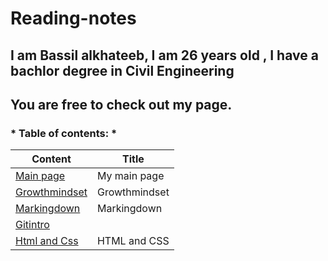 # Reading-notes
## I am Bassil alkhateeb, I am 26 years old , I have a bachlor degree in Civil Engineering
## You are free to check out my page.
### * Table of contents: * 
| Content |   Title    |
| ------- | ---------- |
|  [Main page](https://github.com/Bassilalkhateeb/reading-repo) | My main page |
| [Growthmindset](https://bassilalkhateeb.github.io/reading-repo/growthmindset) | Growthmindset |
| [Markingdown](https://bassilalkhateeb.github.io/reading-repo/markingdown) | Markingdown |
| [Gitintro](https://bassilalkhateeb.github.io/reading-repo/Gitintro) | | Gitintro | Gitintro |
| [Html and Css](https://github.com/Bassilalkhateeb/reading-repo/blob/main/html%20and%20css.md) | HTML and CSS |